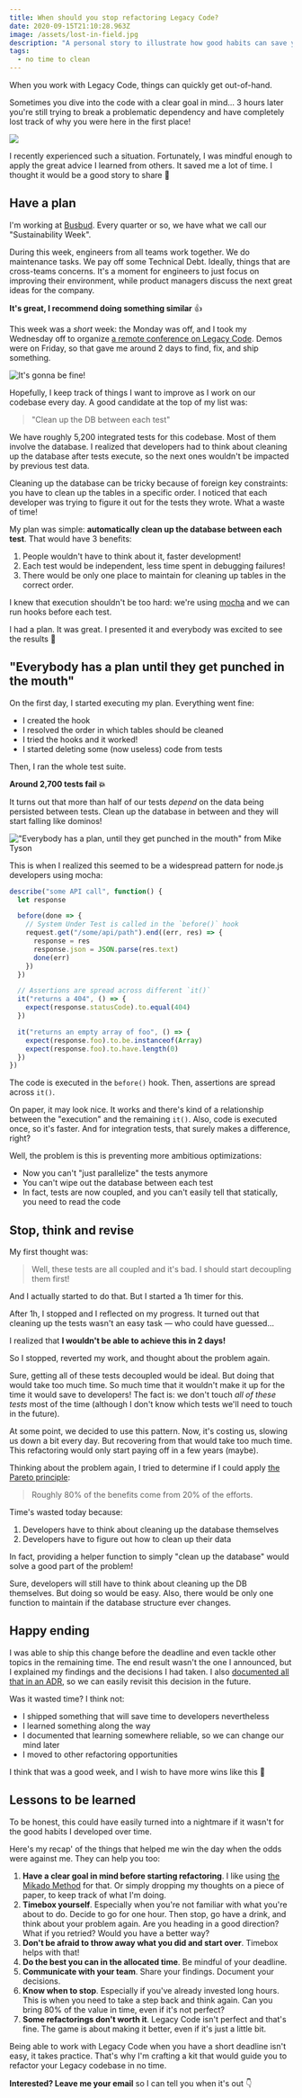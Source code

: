 ```yaml
---
title: When should you stop refactoring Legacy Code?
date: 2020-09-15T21:10:28.963Z
image: /assets/lost-in-field.jpg
description: "A personal story to illustrate how good habits can save your day when things turn bad."
tags:
  - no time to clean
---
```


When you work with Legacy Code, things can quickly get out-of-hand.

Sometimes you dive into the code with a clear goal in mind… 3 hours later you're still trying to break a problematic dependency and have completely lost track of why you were here in the first place!

![](/assets/lost-in-field.jpg)

I recently experienced such a situation. Fortunately, I was mindful enough to apply the great advice I learned from others. It saved me a lot of time. I thought it would be a good story to share 🍷

## Have a plan

I'm working at [Busbud](https://busbud.com). Every quarter or so, we have what we call our "Sustainability Week".

During this week, engineers from all teams work together. We do maintenance tasks. We pay off some Technical Debt. Ideally, things that are cross-teams concerns. It's a moment for engineers to just focus on improving their environment, while product managers discuss the next great ideas for the company.

**It's great, I recommend doing something similar** 👍

This week was a _short_ week: the Monday was off, and I took my Wednesday off to organize [a remote conference on Legacy Code](https://twitter.com/nicoespeon/status/1303656226698539008). Demos were on Friday, so that gave me around 2 days to find, fix, and ship something.

![It's gonna be fine!](./gonna-be-fine.gif)

Hopefully, I keep track of things I want to improve as I work on our codebase every day. A good candidate at the top of my list was:

> "Clean up the DB between each test"

We have roughly 5,200 integrated tests for this codebase. Most of them involve the database. I realized that developers had to think about cleaning up the database after tests execute, so the next ones wouldn't be impacted by previous test data.

Cleaning up the database can be tricky because of foreign key constraints: you have to clean up the tables in a specific order. I noticed that each developer was trying to figure it out for the tests they wrote. What a waste of time!

My plan was simple: **automatically clean up the database between each test**. That would have 3 benefits:

1. People wouldn't have to think about it, faster development!
2. Each test would be independent, less time spent in debugging failures!
3. There would be only one place to maintain for cleaning up tables in the correct order.

I knew that execution shouldn't be too hard: we're using [mocha](https://mochajs.org/) and we can run hooks before each test.

I had a plan. It was great. I presented it and everybody was excited to see the results 🌈

## "Everybody has a plan until they get punched in the mouth"

On the first day, I started executing my plan. Everything went fine:

- I created the hook
- I resolved the order in which tables should be cleaned
- I tried the hooks and it worked!
- I started deleting some (now useless) code from tests

Then, I ran the whole test suite.

**Around 2,700 tests fail 💥**

It turns out that more than half of our tests _depend_ on the data being persisted between tests. Clean up the database in between and they will start falling like dominos!

!["Everybody has a plan, until they get punched in the mouth" from Mike Tyson](./everybody-has-a-plan.jpg)

This is when I realized this seemed to be a widespread pattern for node.js developers using mocha:

```js
describe("some API call", function() {
  let response

  before(done => {
    // System Under Test is called in the `before()` hook
    request.get("/some/api/path").end((err, res) => {
      response = res
      response.json = JSON.parse(res.text)
      done(err)
    })
  })

  // Assertions are spread across different `it()`
  it("returns a 404", () => {
    expect(response.statusCode).to.equal(404)
  })

  it("returns an empty array of foo", () => {
    expect(response.foo).to.be.instanceof(Array)
    expect(response.foo).to.have.length(0)
  })
})
```

The code is executed in the `before()` hook. Then, assertions are spread across `it()`.

On paper, it may look nice. It works and there's kind of a relationship between the "execution" and the remaining `it()`. Also, code is executed once, so it's faster. And for integration tests, that surely makes a difference, right?

Well, the problem is this is preventing more ambitious optimizations:

- Now you can't "just parallelize" the tests anymore
- You can't wipe out the database between each test
- In fact, tests are now coupled, and you can't easily tell that statically, you need to read the code

## Stop, think and revise

My first thought was:

> Well, these tests are all coupled and it's bad. I should start decoupling them first!

And I actually started to do that. But I started a 1h timer for this.

After 1h, I stopped and I reflected on my progress. It turned out that cleaning up the tests wasn't an easy task — who could have guessed…

I realized that **I wouldn't be able to achieve this in 2 days!**

So I stopped, reverted my work, and thought about the problem again.

Sure, getting all of these tests decoupled would be ideal. But doing that would take too much time. So much time that it wouldn't make it up for the time it would save to developers! The fact is: we don't touch _all of these tests_ most of the time (although I don't know which tests we'll need to touch in the future).

At some point, we decided to use this pattern. Now, it's costing us, slowing us down a bit every day. But recovering from that would take too much time. This refactoring would only start paying off in a few years (maybe).

Thinking about the problem again, I tried to determine if I could apply [the Pareto principle](https://en.wikipedia.org/wiki/Pareto_principle):

> Roughly 80% of the benefits come from 20% of the efforts.

Time's wasted today because:

1. Developers have to think about cleaning up the database themselves
2. Developers have to figure out how to clean up their data

In fact, providing a helper function to simply "clean up the database" would solve a good part of the problem!

Sure, developers will still have to think about cleaning up the DB themselves. But doing so would be easy. Also, there would be only one function to maintain if the database structure ever changes.

## Happy ending

I was able to ship this change before the deadline and even tackle other topics in the remaining time. The end result wasn't the one I announced, but I explained my findings and the decisions I had taken. I also [documented all that in an ADR](../earn-maintainers-esteem-with-adrs), so we can easily revisit this decision in the future.

Was it wasted time? I think not:

- I shipped something that will save time to developers nevertheless
- I learned something along the way
- I documented that learning somewhere reliable, so we can change our mind later
- I moved to other refactoring opportunities

I think that was a good week, and I wish to have more wins like this 💪

## Lessons to be learned

To be honest, this could have easily turned into a nightmare if it wasn't for the good habits I developed over time.

Here's my recap' of the things that helped me win the day when the odds were against me. They can help you too:

1. **Have a clear goal in mind before starting refactoring**. I like using [the Mikado Method](../a-process-to-do-safe-changes-in-a-complex-codebase) for that. Or simply dropping my thoughts on a piece of paper, to keep track of what I'm doing.
2. **Timebox yourself**. Especially when you're not familiar with what you're about to do. Decide to go for one hour. Then stop, go have a drink, and think about your problem again. Are you heading in a good direction? What if you retried? Would you have a better way?
3. **Don't be afraid to throw away what you did and start over**. Timebox helps with that!
4. **Do the best you can in the allocated time**. Be mindful of your deadline.
5. **Communicate with your team**. Share your findings. Document your decisions.
6. **Know when to stop**. Especially if you've already invested long hours. This is when you need to take a step back and think again. Can you bring 80% of the value in time, even if it's not perfect?
7. **Some refactorings don't worth it**. Legacy Code isn't perfect and that's fine. The game is about making it better, even if it's just a little bit.

Being able to work with Legacy Code when you have a short deadline isn't easy, it takes practice. That's why I'm crafting a kit that would guide you to refactor your Legacy codebase in no time.

**Interested? Leave me your email** so I can tell you when it's out 👇
